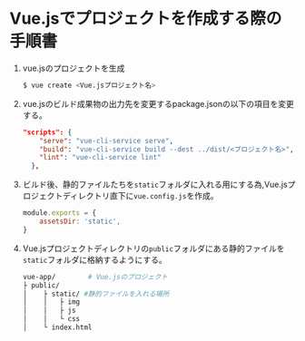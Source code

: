 # Vue.jsでプロジェクトを作成する際の手順書

1. vue.jsのプロジェクトを生成
    ```bash
    $ vue create <Vue.jsプロジェクト名>
    ```
1. vue.jsのビルド成果物の出力先を変更するpackage.jsonの以下の項目を変更する。
    ```json
    "scripts": {
        "serve": "vue-cli-service serve",
        "build": "vue-cli-service build --dest ../dist/<プロジェクト名>",
        "lint": "vue-cli-service lint"
      },
    ```
1. ビルド後、静的ファイルたちを``static``フォルダに入れる用にする為,Vue.jsプロジェクトディレクトリ直下に``vue.config.js``を作成。
    ```javascript
    module.exports = {
        assetsDir: 'static',
    }
    ```
1. Vue.jsプロジェクトディレクトリの``public``フォルダにある静的ファイルを``static``フォルダに格納するようにする。
    ```bash
    vue-app/        # Vue.jsのプロジェクト
    ├ public/
    │    ├ static/ #静的ファイルを入れる場所
    │    │   ├ img
    │    │   ├ js
    │    │   └ css
    │    └ index.html 
    ```